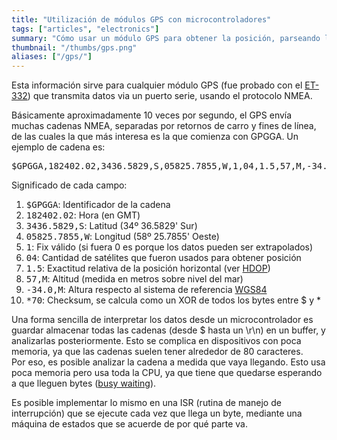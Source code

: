 ```yaml
---
title: "Utilización de módulos GPS con microcontroladores"
tags: ["articles", "electronics"]
summary: "Cómo usar un módulo GPS para obtener la posición, parseando las cadenas NMEA que envía."
thumbnail: "/thumbs/gps.png"
aliases: ["/gps/"]
---
```

<p>Esta información sirve para cualquier módulo GPS (fue probado con el <a href="http://www.globalsat.co.uk/product_pages/product_et332.htm">ET-332</a>) que transmita datos via un puerto serie, usando el protocolo NMEA.</p>
<p>Básicamente aproximadamente 10 veces por segundo, el GPS envía muchas cadenas NMEA, separadas por retornos de carro y fines de línea, de las cuales la que más interesa es la que comienza con GPGGA. Un ejemplo de cadena es: <pre>$GPGGA,182402.02,3436.5829,S,05825.7855,W,1,04,1.5,57,M,-34.0,M,,,*70 </pre></p>
<p>Significado de cada campo:
	<ol>
		<li><tt>$GPGGA</tt>: Identificador de la cadena</li>
		<li><tt>182402.02</tt>: Hora (en GMT)</li>
		<li><tt>3436.5829,S</tt>: Latitud (34º 36.5829' Sur)</li>
		<li><tt>05825.7855,W</tt>: Longitud (58º 25.7855' Oeste)</li>
		<li><tt>1</tt>: Fix válido (si fuera 0 es porque los datos pueden ser extrapolados)</li>
		<li><tt>04</tt>: Cantidad de satélites que fueron usados para obtener posición</li>
		<li><tt>1.5</tt>: Exactitud relativa de la posición horizontal (ver <a href="http://en.wikipedia.org/wiki/Dilution_of_precision_(GPS)">HDOP</a>)</li>
		<li><tt>57,M</tt>: Altitud (medida en metros sobre nivel del mar)</li>
		<li><tt>-34.0,M</tt>: Altura respecto al sistema de referencia <a href="http://en.wikipedia.org/wiki/World_Geodetic_System">WGS84</a></li>
		<li><tt>*70</tt>: Checksum, se calcula como un XOR de todos los bytes entre $ y *</li>
	</ol>
</p>
<p>Una forma sencilla de interpretar los datos desde un microcontrolador es guardar almacenar todas las cadenas (desde $ hasta un \r\n) en un buffer, y analizarlas posteriormente. Esto se complica en dispositivos con poca memoria, ya que las cadenas suelen tener alrededor de 80 caracteres.<br/>Por eso, es posible analizar la cadena a medida que vaya llegando. Esto usa poca memoria pero usa toda la CPU, ya que tiene que quedarse esperando a que lleguen bytes (<a href="http://en.wikipedia.org/wiki/Busy_waiting">busy waiting</a>).</p>
<p>Es posible implementar lo mismo en una ISR (rutina de manejo de interrupción) que se ejecute cada vez que llega un byte, mediante una máquina de estados que se acuerde de por qué parte va.</p>